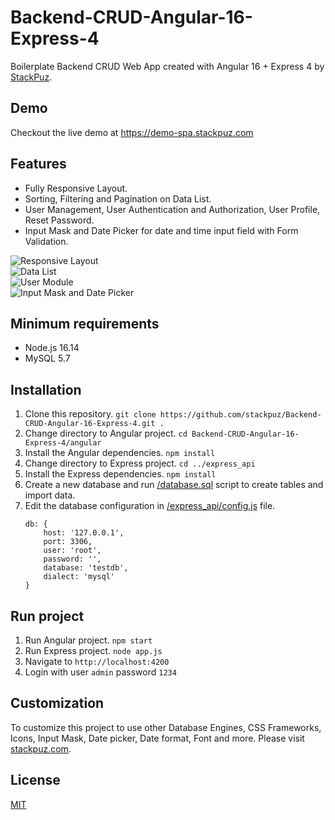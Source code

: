 # Backend-CRUD-Angular-16-Express-4
Boilerplate Backend CRUD Web App created with Angular 16 + Express 4 by [StackPuz](https://stackpuz.com).

## Demo
Checkout the live demo at https://demo-spa.stackpuz.com

## Features
- Fully Responsive Layout.
- Sorting, Filtering and Pagination on Data List.
- User Management, User Authentication and Authorization, User Profile, Reset Password.
- Input Mask and Date Picker for date and time input field with Form Validation.

![Responsive Layout](https://stackpuz.com/img/feature/responsive.gif)  
![Data List](https://stackpuz.com/img/feature/list.gif)  
![User Module](https://stackpuz.com/img/feature/user.png)  
![Input Mask and Date Picker](https://stackpuz.com/img/feature/date.gif)

## Minimum requirements
- Node.js 16.14
- MySQL 5.7

## Installation
1. Clone this repository. `git clone https://github.com/stackpuz/Backend-CRUD-Angular-16-Express-4.git .`
2. Change directory to Angular project. `cd Backend-CRUD-Angular-16-Express-4/angular`
3. Install the Angular dependencies. `npm install`
4. Change directory to Express project. `cd ../express_api`
5. Install the Express dependencies. `npm install`
6. Create a new database and run [/database.sql](/database.sql) script to create tables and import data.
7. Edit the database configuration in [/express_api/config.js](/express_api/config.js) file.
    ```
    db: {
        host: '127.0.0.1',
        port: 3306,
        user: 'root',
        password: '',
        database: 'testdb',
        dialect: 'mysql'
    }
    ```

## Run project

1. Run Angular project. `npm start`
2. Run Express project. `node app.js`
3. Navigate to `http://localhost:4200`
4. Login with user `admin` password `1234`

## Customization
To customize this project to use other Database Engines, CSS Frameworks, Icons, Input Mask, Date picker, Date format, Font and more. Please visit [stackpuz.com](https://stackpuz.com).

## License

[MIT](https://opensource.org/licenses/MIT)